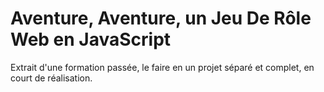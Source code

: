 # Aventure, Aventure, un Jeu De Rôle Web en JavaScript

Extrait d'une formation passée, le faire en un projet séparé et complet, en court de réalisation.
